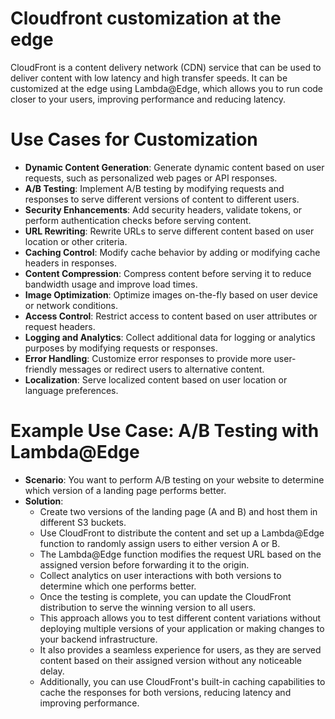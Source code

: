 Cloudfront customization at the edge
============================
CloudFront is a content delivery network (CDN) service that can be used to deliver content with low latency and high transfer speeds. It can be customized at the edge using Lambda@Edge, which allows you to run code closer to your users, improving performance and reducing latency.
# 
# Use Cases for Customization
- **Dynamic Content Generation**: Generate dynamic content based on user requests, such as personalized web pages or API responses.
- **A/B Testing**: Implement A/B testing by modifying requests and responses to serve different versions of content to different users.
- **Security Enhancements**: Add security headers, validate tokens, or perform authentication checks before serving content.
- **URL Rewriting**: Rewrite URLs to serve different content based on user location or other criteria.
- **Caching Control**: Modify cache behavior by adding or modifying cache headers in responses.
- **Content Compression**: Compress content before serving it to reduce bandwidth usage and improve load times.
- **Image Optimization**: Optimize images on-the-fly based on user device or network conditions.
- **Access Control**: Restrict access to content based on user attributes or request headers.
- **Logging and Analytics**: Collect additional data for logging or analytics purposes by modifying requests or responses.
- **Error Handling**: Customize error responses to provide more user-friendly messages or redirect users to alternative content.
- **Localization**: Serve localized content based on user location or language preferences.

#
# Example Use Case: A/B Testing with Lambda@Edge
- **Scenario**: You want to perform A/B testing on your website to determine which version of a landing page performs better.
- **Solution**:
  - Create two versions of the landing page (A and B) and host them in different S3 buckets.
  - Use CloudFront to distribute the content and set up a Lambda@Edge function to randomly assign users to either version A or B.
  - The Lambda@Edge function modifies the request URL based on the assigned version before forwarding it to the origin.
  - Collect analytics on user interactions with both versions to determine which one performs better.
  - Once the testing is complete, you can update the CloudFront distribution to serve the winning version to all users.
  - This approach allows you to test different content variations without deploying multiple versions of your application or making changes to your backend infrastructure.
  - It also provides a seamless experience for users, as they are served content based on their assigned version without any noticeable delay.
  - Additionally, you can use CloudFront's built-in caching capabilities to cache the responses for both versions, reducing latency and improving performance.
